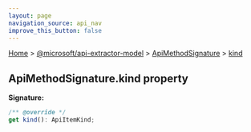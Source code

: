 ```yaml
---
layout: page
navigation_source: api_nav
improve_this_button: false
---
```



[Home](./index.md) &gt; [@microsoft/api-extractor-model](./api-extractor-model.md) &gt; [ApiMethodSignature](./api-extractor-model.apimethodsignature.md) &gt; [kind](./api-extractor-model.apimethodsignature.kind.md)

## ApiMethodSignature.kind property


<b>Signature:</b>

```typescript
/** @override */
get kind(): ApiItemKind;
```
